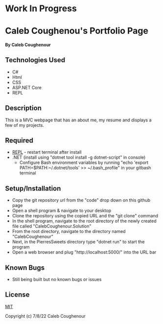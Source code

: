 # Work In Progress

# Caleb Coughenou's Portfolio Page

#### By Caleb Coughenour

## Technologies Used

* C#
* Html
* CSS
* ASP.NET Core
* REPL

## Description

 This is a MVC webpage that has an about me, my resume and displays a few of my projects.

 ## Required

* [REPL](https://dotnet.microsoft.com/en-us/download/dotnet/thank-you/sdk-5.0.401-windows-x64-installer) - restart terminal after install
* .NET (install using "dotnet tool install -g dotnet-script" in console)
    - Configure Bash environment variables by running "echo 'export PATH=$PATH:~/.dotnet/tools' >> ~/.bash_profile" in your gitbash terminal

## Setup/Installation

* Copy the git repository url from the "code" drop down on this github page
* Open a shell program & navigate to your desktop
* Clone the repository using the copied URL and the "git clone" command
* In the shell program, navigate to the root directory of the newly created file called "CalebCoughenour.Solution"
* From the root directory, navigate to the directory named "CalebCoughenour"
* Next, in the PierresSweets directory type "dotnet run" to start the program
* Open a web browser and plug "http://localhost:5000/" into the URL bar

## Known Bugs

* Still being built but no known bugs or issues

## License

[MIT](LICENSE)

Copyright (c) 7/8/22 Caleb Coughenour
